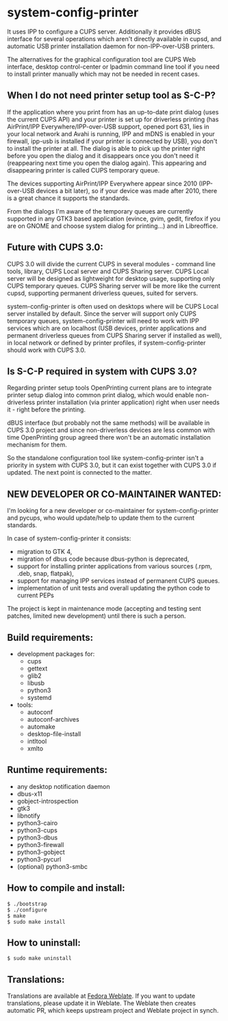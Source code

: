 # system-config-printer

It uses IPP to configure a CUPS server. Additionally it provides dBUS interface
for several operations which aren't directly available in cupsd, and automatic USB
printer installation daemon for non-IPP-over-USB printers.

The alternatives for the graphical configuration tool are CUPS Web
interface, desktop control-center or lpadmin command line tool if you need
to install printer manually which may not be needed in recent cases.

When I do not need printer setup tool as S-C-P?
-----------------------------------------------

If the application where you print from has an up-to-date print dialog
(uses the current CUPS API) and your printer is set up for driverless printing
(has AirPrint/IPP Everywhere/IPP-over-USB support, opened port 631, lies in your local network
and Avahi is running, IPP and mDNS is enabled in your firewall, ipp-usb is installed if
your printer is connected by USB), you don't to install the printer at all. The dialog
is able to pick up the printer right before you open the dialog and it disappears
once you don't need it (reappearing next time you open the dialog again).
This appearing and disappearing printer is called CUPS temporary queue.

The devices supporting AirPrint/IPP Everywhere appear since 2010 (IPP-over-USB devices a bit later),
so if your device was made after 2010, there is a great chance it supports the standards.

From the dialogs I'm aware of the temporary queues are currently supported in any GTK3
based application (evince, gvim, gedit, firefox if you are on GNOME and choose system
dialog for printing...) and in Libreoffice.

Future with CUPS 3.0:
---------------------

CUPS 3.0 will divide the current CUPS in several modules - command line tools, library,
CUPS Local server and CUPS Sharing server. CUPS Local server will be designed as lightweight
for desktop usage, supporting only CUPS temporary queues. CUPS Sharing server will be more like
the current cupsd, supporting permanent driverless queues, suited for servers.

system-config-printer is often used on desktops where will be CUPS Local server installed by default.
Since the server will support only CUPS temporary queues, system-config-printer will need to work
with IPP services which are on localhost (USB devices, printer applications and permanent driverless
queues from CUPS Sharing server if installed as well), in local network or defined by printer profiles,
if system-config-printer should work with CUPS 3.0.

Is S-C-P required in system with CUPS 3.0?
------------------------------------------

Regarding printer setup tools OpenPrinting current plans are to integrate printer setup dialog into
common print dialog, which would enable non-driverless printer installation (via printer application)
right when user needs it - right before the printing.

dBUS interface (but probably not the same methods) will be available in CUPS 3.0 project
and since non-driverless devices are less common with time OpenPrinting group agreed there
won't be an automatic installation mechanism for them.

So the standalone configuration tool like system-config-printer isn't a priority in system with CUPS 3.0,
but it can exist together with CUPS 3.0 if updated. The next point is connected to the matter.

NEW DEVELOPER OR CO-MAINTAINER WANTED:
--------------------------------------

I'm looking for a new developer or co-maintainer for system-config-printer and pycups,
who would update/help to update them to the current standards.

In case of system-config-printer it consists:
- migration to GTK 4,
- migration of dbus code because dbus-python is deprecated,
- support for installing printer applications from various sources (.rpm, .deb, snap, flatpak),
- support for managing IPP services instead of permanent CUPS queues.
- implementation of unit tests and overall updating the python code to current PEPs

The project is kept in maintenance mode (accepting and testing sent patches, limited new development)
until there is such a person.

Build requirements:
-------------------

- development packages for:
  - cups
  - gettext
  - glib2
  - libusb
  - python3
  - systemd
- tools:
  - autoconf
  - autoconf-archives
  - automake
  - desktop-file-install
  - intltool
  - xmlto
  
Runtime requirements:
---------------------

- any desktop notification daemon
- dbus-x11
- gobject-introspection
- gtk3
- libnotify
- python3-cairo
- python3-cups
- python3-dbus
- python3-firewall
- python3-gobject
- python3-pycurl
- (optional) python3-smbc

How to compile and install:
---------------------------

```
$ ./bootstrap
$ ./configure
$ make
$ sudo make install
```

How to uninstall:
-----------------

```
$ sudo make uninstall
```

Translations:
-------------

Translations are available at [Fedora Weblate](https://translate.fedoraproject.org).
If you want to update translations, please update it in Weblate. The Weblate then creates
automatic PR, which keeps upstream project and Weblate project in synch.
